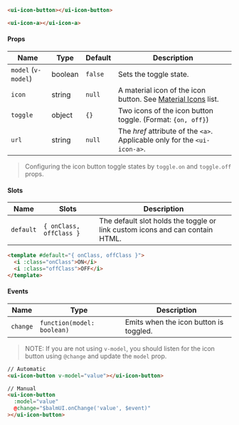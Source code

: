```html
<ui-icon-button></ui-icon-button>

<ui-icon-a></ui-icon-a>
```

#### Props

| Name                | Type    | Default | Description                                                               |
| ------------------- | ------- | ------- | ------------------------------------------------------------------------- |
| `model` (`v-model`) | boolean | `false` | Sets the toggle state.                                                    |
| `icon`              | string  | `null`  | A material icon of the icon button. See [Material Icons](/#/icons) list.  |
| `toggle`            | object  | `{}`    | Two icons of the icon button toggle. (Format: `{on, off}`)                |
| `url`               | string  | `null`  | The _href_ attribute of the `<a>`. Applicable only for the `<ui-icon-a>`. |

> Configuring the icon button toggle states by `toggle.on` and `toggle.off` props.

#### Slots

| Name      | Slots                   | Description                                                                  |
| --------- | ----------------------- | ---------------------------------------------------------------------------- |
| `default` | `{ onClass, offClass }` | The default slot holds the toggle or link custom icons and can contain HTML. |

```html
<template #default="{ onClass, offClass }">
  <i :class="onClass">ON</i>
  <i :class="offClass">OFF</i>
</template>
```

#### Events

| Name     | Type                       | Description                            |
| -------- | -------------------------- | -------------------------------------- |
| `change` | `function(model: boolean)` | Emits when the icon button is toggled. |

> NOTE: If you are not using `v-model`, you should listen for the icon button using `@change` and update the `model` prop.

```html
// Automatic
<ui-icon-button v-model="value"></ui-icon-button>

// Manual
<ui-icon-button
  :model="value"
  @change="$balmUI.onChange('value', $event)"
></ui-icon-button>
```
